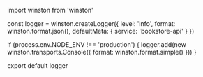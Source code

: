 import winston from 'winston'

const logger = winston.createLogger({
  level: 'info',
  format: winston.format.json(),
  defaultMeta: { service: 'bookstore-api' }
})

if (process.env.NODE_ENV !== 'production') {
  logger.add(new winston.transports.Console({
    format: winston.format.simple()
  }))
}

export default logger